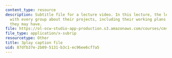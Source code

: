 ```yaml
---
content_type: resource
description: Subtitle file for a lecture video. In this lecture, the lecturers discuss
  with every group about their projects, including their working plans and issues
  they may have.
file: https://ol-ocw-studio-app-production.s3.amazonaws.com/courses/cms-611j-creating-video-games-fall-2014/87dfb37e2b095131b3c1ec96ee6cf7a5_SODYb6YPPLk.vtt
file_type: application/x-subrip
resourcetype: Other
title: 3play caption file
uid: 87dfb37e-2b09-5131-b3c1-ec96ee6cf7a5
---
```

